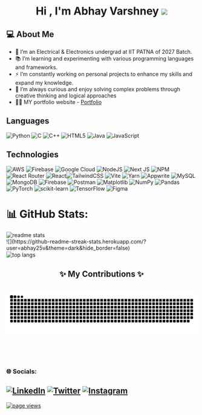 <h1 align="center"><b>Hi , I'm Abhay Varshney </b><img src="https://media.giphy.com/media/hvRJCLFzcasrR4ia7z/giphy.gif" width="35"></h1>

## 💻 About Me

- 🔭 I’m an Electrical & Electronics undergrad at IIT PATNA of 2027 Batch.
- 📚 I’m learning and experimenting with various programming languages and frameworks.
- ⚡ I’m constantly working on personal projects to enhance my skills and expand my knowledge.
- 🤔 I’m always curious and enjoy solving complex problems through creative thinking and logical approaches
- 👨‍💻 MY portfolio website - <a href="https://myportfolio-psi-sable.vercel.app/">Portfolio</a>

## Languages

![Python](https://img.shields.io/badge/python-3670A0?style=plastic&logo=python&logoColor=ffdd54)
![C](https://img.shields.io/badge/c-%2300599C.svg?style=plastic&logo=c&logoColor=white) ![C++](https://img.shields.io/badge/c++-%2300599C.svg?style=plastic&logo=c%2B%2B&logoColor=white) ![HTML5](https://img.shields.io/badge/html5-%23E34F26.svg?style=plastic&logo=html5&logoColor=white) ![Java](https://img.shields.io/badge/java-%23ED8B00.svg?style=plastic&logo=openjdk&logoColor=white) ![JavaScript](https://img.shields.io/badge/javascript-%23323330.svg?style=plastic&logo=javascript&logoColor=%23F7DF1E)


## Technologies

![AWS](https://img.shields.io/badge/AWS-%23FF9900.svg?style=plastic&logo=amazon-aws&logoColor=white) ![Firebase](https://img.shields.io/badge/firebase-%23039BE5.svg?style=plastic&logo=firebase) ![Google Cloud](https://img.shields.io/badge/GoogleCloud-%234285F4.svg?style=plastic&logo=google-cloud&logoColor=white)   ![NodeJS](https://img.shields.io/badge/node.js-6DA55F?style=plastic&logo=node.js&logoColor=white) ![Next JS](https://img.shields.io/badge/Next-black?style=plastic&logo=next.js&logoColor=white) ![NPM](https://img.shields.io/badge/NPM-%23CB3837.svg?style=plastic&logo=npm&logoColor=white) ![React Router](https://img.shields.io/badge/React_Router-CA4245?style=plastic&logo=react-router&logoColor=white) ![React](https://img.shields.io/badge/react-%2320232a.svg?style=plastic&logo=react&logoColor=%2361DAFB)![TailwindCSS](https://img.shields.io/badge/tailwindcss-%2338B2AC.svg?style=plastic&logo=tailwind-css&logoColor=white) ![Vite](https://img.shields.io/badge/vite-%23646CFF.svg?style=plastic&logo=vite&logoColor=white) ![Yarn](https://img.shields.io/badge/yarn-%232C8EBB.svg?style=plastic&logo=yarn&logoColor=white) ![Appwrite](https://img.shields.io/badge/Appwrite-%23FD366E.svg?style=plastic&logo=appwrite&logoColor=white) ![MySQL](https://img.shields.io/badge/mysql-4479A1.svg?style=plastic&logo=mysql&logoColor=white) ![MongoDB](https://img.shields.io/badge/MongoDB-%234ea94b.svg?style=plastic&logo=mongodb&logoColor=white) ![Firebase](https://img.shields.io/badge/firebase-a08021?style=plastic&logo=firebase&logoColor=ffcd34) ![Postman](https://img.shields.io/badge/Postman-FF6C37?style=plastic&logo=postman&logoColor=white) ![Matplotlib](https://img.shields.io/badge/Matplotlib-%23ffffff.svg?style=plastic&logo=Matplotlib&logoColor=black) ![NumPy](https://img.shields.io/badge/numpy-%23013243.svg?style=plastic&logo=numpy&logoColor=white) ![Pandas](https://img.shields.io/badge/pandas-%23150458.svg?style=plastic&logo=pandas&logoColor=white) ![PyTorch](https://img.shields.io/badge/PyTorch-%23EE4C2C.svg?style=plastic&logo=PyTorch&logoColor=white) ![scikit-learn](https://img.shields.io/badge/scikit--learn-%23F7931E.svg?style=plastic&logo=scikit-learn&logoColor=white) ![TensorFlow](https://img.shields.io/badge/TensorFlow-%23FF6F00.svg?style=plastic&logo=TensorFlow&logoColor=white) ![Figma](https://img.shields.io/badge/figma-%23F24E1E.svg?style=plastic&logo=figma&logoColor=white)


# 📊 GitHub Stats:
<div><img width=390 src="https://github-readme-stats.vercel.app/api?username=abhay25v&count_private=true&show_icons=true&theme=react&rank_icon=github&border_radius=10" alt="readme stats" />
  <br/>
![](https://github-readme-streak-stats.herokuapp.com/?user=abhay25v&theme=dark&hide_border=false)<br/>
<img width=325 align="center" src="https://github-readme-stats.vercel.app/api/top-langs/?username=abhay25v&hide=HTML&langs_count=8&layout=compact&theme=react&border_radius=10&size_weight=0.5&count_weight=0.5&exclude_repo=github-readme-stats" alt="top langs" /><div>


<div align="center">
  <h2>✨ My Contributions ✨</h2>
  <br>
  <img alt="snake eating my contributions" src="https://raw.githubusercontent.com/abhay25v/abhay25v/output/github-contribution-grid-snake-dark.svg" />
  
  <br/><br/><br/>
</div>


### 🌐 Socials:
[![LinkedIn](https://img.shields.io/badge/LinkedIn-%230077B5.svg?logo=linkedin&logoColor=white)](https://www.linkedin.com/in/abhay-varshney-25v/) [![Twitter](https://img.shields.io/badge/Twitter-%231DA1F2.svg?logo=Twitter&logoColor=white)](https://x.com/abhay25v) [![Instagram](https://img.shields.io/badge/Instagram-%23E4405F.svg?logo=Instagram&logoColor=white)](https://www.instagram.com/_abhayv254_/)
---
<a href="https://github.com/abhay25v">
    <img src="https://komarev.com/ghpvc/?username=abhay25v" alt="page views">
  </a>
